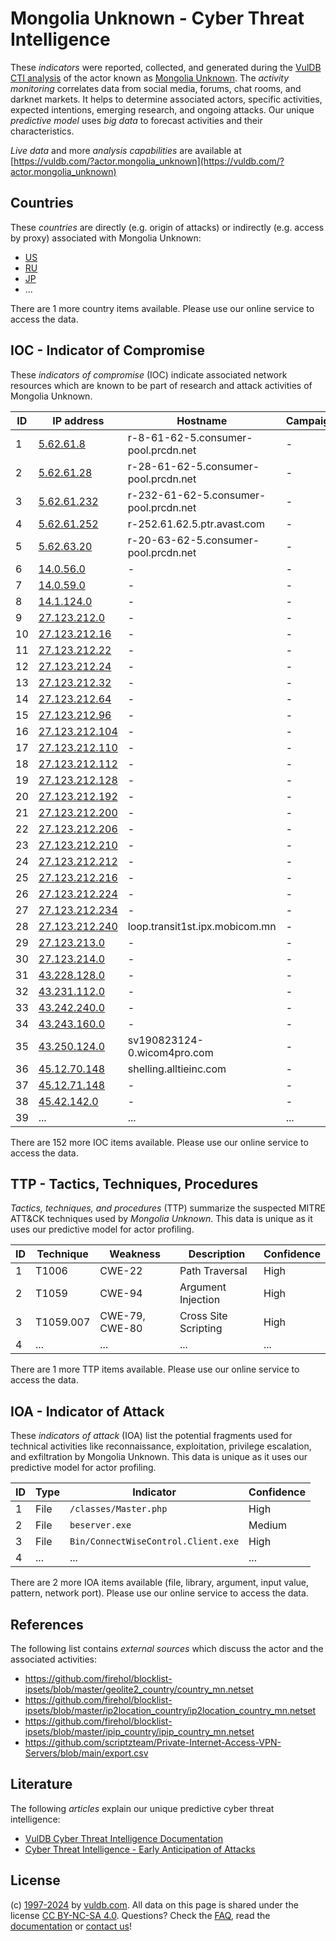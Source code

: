 # Mongolia Unknown - Cyber Threat Intelligence

These _indicators_ were reported, collected, and generated during the [VulDB CTI analysis](https://vuldb.com/?kb.cti) of the actor known as [Mongolia Unknown](https://vuldb.com/?actor.mongolia_unknown). The _activity monitoring_ correlates data from social media, forums, chat rooms, and darknet markets. It helps to determine associated actors, specific activities, expected intentions, emerging research, and ongoing attacks. Our unique _predictive model_ uses _big data_ to forecast activities and their characteristics.

_Live data_ and more _analysis capabilities_ are available at [https://vuldb.com/?actor.mongolia_unknown](https://vuldb.com/?actor.mongolia_unknown)

## Countries

These _countries_ are directly (e.g. origin of attacks) or indirectly (e.g. access by proxy) associated with Mongolia Unknown:

* [US](https://vuldb.com/?country.us)
* [RU](https://vuldb.com/?country.ru)
* [JP](https://vuldb.com/?country.jp)
* ...

There are 1 more country items available. Please use our online service to access the data.

## IOC - Indicator of Compromise

These _indicators of compromise_ (IOC) indicate associated network resources which are known to be part of research and attack activities of Mongolia Unknown.

ID | IP address | Hostname | Campaign | Confidence
-- | ---------- | -------- | -------- | ----------
1 | [5.62.61.8](https://vuldb.com/?ip.5.62.61.8) | r-8-61-62-5.consumer-pool.prcdn.net | - | High
2 | [5.62.61.28](https://vuldb.com/?ip.5.62.61.28) | r-28-61-62-5.consumer-pool.prcdn.net | - | High
3 | [5.62.61.232](https://vuldb.com/?ip.5.62.61.232) | r-232-61-62-5.consumer-pool.prcdn.net | - | High
4 | [5.62.61.252](https://vuldb.com/?ip.5.62.61.252) | r-252.61.62.5.ptr.avast.com | - | High
5 | [5.62.63.20](https://vuldb.com/?ip.5.62.63.20) | r-20-63-62-5.consumer-pool.prcdn.net | - | High
6 | [14.0.56.0](https://vuldb.com/?ip.14.0.56.0) | - | - | High
7 | [14.0.59.0](https://vuldb.com/?ip.14.0.59.0) | - | - | High
8 | [14.1.124.0](https://vuldb.com/?ip.14.1.124.0) | - | - | High
9 | [27.123.212.0](https://vuldb.com/?ip.27.123.212.0) | - | - | High
10 | [27.123.212.16](https://vuldb.com/?ip.27.123.212.16) | - | - | High
11 | [27.123.212.22](https://vuldb.com/?ip.27.123.212.22) | - | - | High
12 | [27.123.212.24](https://vuldb.com/?ip.27.123.212.24) | - | - | High
13 | [27.123.212.32](https://vuldb.com/?ip.27.123.212.32) | - | - | High
14 | [27.123.212.64](https://vuldb.com/?ip.27.123.212.64) | - | - | High
15 | [27.123.212.96](https://vuldb.com/?ip.27.123.212.96) | - | - | High
16 | [27.123.212.104](https://vuldb.com/?ip.27.123.212.104) | - | - | High
17 | [27.123.212.110](https://vuldb.com/?ip.27.123.212.110) | - | - | High
18 | [27.123.212.112](https://vuldb.com/?ip.27.123.212.112) | - | - | High
19 | [27.123.212.128](https://vuldb.com/?ip.27.123.212.128) | - | - | High
20 | [27.123.212.192](https://vuldb.com/?ip.27.123.212.192) | - | - | High
21 | [27.123.212.200](https://vuldb.com/?ip.27.123.212.200) | - | - | High
22 | [27.123.212.206](https://vuldb.com/?ip.27.123.212.206) | - | - | High
23 | [27.123.212.210](https://vuldb.com/?ip.27.123.212.210) | - | - | High
24 | [27.123.212.212](https://vuldb.com/?ip.27.123.212.212) | - | - | High
25 | [27.123.212.216](https://vuldb.com/?ip.27.123.212.216) | - | - | High
26 | [27.123.212.224](https://vuldb.com/?ip.27.123.212.224) | - | - | High
27 | [27.123.212.234](https://vuldb.com/?ip.27.123.212.234) | - | - | High
28 | [27.123.212.240](https://vuldb.com/?ip.27.123.212.240) | loop.transit1st.ipx.mobicom.mn | - | High
29 | [27.123.213.0](https://vuldb.com/?ip.27.123.213.0) | - | - | High
30 | [27.123.214.0](https://vuldb.com/?ip.27.123.214.0) | - | - | High
31 | [43.228.128.0](https://vuldb.com/?ip.43.228.128.0) | - | - | High
32 | [43.231.112.0](https://vuldb.com/?ip.43.231.112.0) | - | - | High
33 | [43.242.240.0](https://vuldb.com/?ip.43.242.240.0) | - | - | High
34 | [43.243.160.0](https://vuldb.com/?ip.43.243.160.0) | - | - | High
35 | [43.250.124.0](https://vuldb.com/?ip.43.250.124.0) | sv190823124-0.wicom4pro.com | - | High
36 | [45.12.70.148](https://vuldb.com/?ip.45.12.70.148) | shelling.alltieinc.com | - | High
37 | [45.12.71.148](https://vuldb.com/?ip.45.12.71.148) | - | - | High
38 | [45.42.142.0](https://vuldb.com/?ip.45.42.142.0) | - | - | High
39 | ... | ... | ... | ...

There are 152 more IOC items available. Please use our online service to access the data.

## TTP - Tactics, Techniques, Procedures

_Tactics, techniques, and procedures_ (TTP) summarize the suspected MITRE ATT&CK techniques used by _Mongolia Unknown_. This data is unique as it uses our predictive model for actor profiling.

ID | Technique | Weakness | Description | Confidence
-- | --------- | -------- | ----------- | ----------
1 | T1006 | CWE-22 | Path Traversal | High
2 | T1059 | CWE-94 | Argument Injection | High
3 | T1059.007 | CWE-79, CWE-80 | Cross Site Scripting | High
4 | ... | ... | ... | ...

There are 1 more TTP items available. Please use our online service to access the data.

## IOA - Indicator of Attack

These _indicators of attack_ (IOA) list the potential fragments used for technical activities like reconnaissance, exploitation, privilege escalation, and exfiltration by Mongolia Unknown. This data is unique as it uses our predictive model for actor profiling.

ID | Type | Indicator | Confidence
-- | ---- | --------- | ----------
1 | File | `/classes/Master.php` | High
2 | File | `beserver.exe` | Medium
3 | File | `Bin/ConnectWiseControl.Client.exe` | High
4 | ... | ... | ...

There are 2 more IOA items available (file, library, argument, input value, pattern, network port). Please use our online service to access the data.

## References

The following list contains _external sources_ which discuss the actor and the associated activities:

* https://github.com/firehol/blocklist-ipsets/blob/master/geolite2_country/country_mn.netset
* https://github.com/firehol/blocklist-ipsets/blob/master/ip2location_country/ip2location_country_mn.netset
* https://github.com/firehol/blocklist-ipsets/blob/master/ipip_country/ipip_country_mn.netset
* https://github.com/scriptzteam/Private-Internet-Access-VPN-Servers/blob/main/export.csv

## Literature

The following _articles_ explain our unique predictive cyber threat intelligence:

* [VulDB Cyber Threat Intelligence Documentation](https://vuldb.com/?kb.cti)
* [Cyber Threat Intelligence - Early Anticipation of Attacks](https://www.scip.ch/en/?labs.20201022)

## License

(c) [1997-2024](https://vuldb.com/?kb.changelog) by [vuldb.com](https://vuldb.com/?kb.about). All data on this page is shared under the license [CC BY-NC-SA 4.0](https://creativecommons.org/licenses/by-nc-sa/4.0/). Questions? Check the [FAQ](https://vuldb.com/?kb.faq), read the [documentation](https://vuldb.com/?kb) or [contact us](https://vuldb.com/?contact)!
